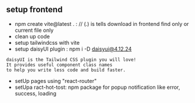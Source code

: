 ## setup frontend

- npm create vite@latest . : // (.) is tells download in frontend find only or current file only
- clean up code
- setup tailwindcss with vite
- setup daisyUI plugin : npm i -D daisyui@4.12.24

```
daisyUI is the Tailwind CSS plugin you will love!
It provides useful component class names
to help you write less code and build faster.
```

- setUp pages using "react-router"
- setUpa ract-hot-tost: npm package for popup notification like error, success, loading
